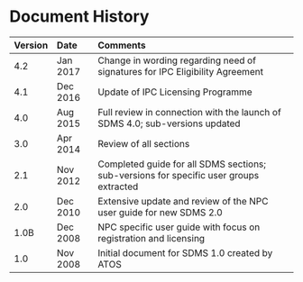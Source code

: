 # Document History

| **Version** | **Date** | **Comments**                                                                           |
| :---------- | :------- | :------------------------------------------------------------------------------------- |
| 4.2         | Jan 2017 | Change in wording regarding need of signatures for IPC Eligibility Agreement           |
| 4.1         | Dec 2016 | Update of IPC Licensing Programme                                                      |
| 4.0         | Aug 2015 | Full review in connection with the launch of SDMS 4.0; sub-versions updated            |
| 3.0         | Apr 2014 | Review of all sections                                                                 |
| 2.1         | Nov 2012 | Completed guide for all SDMS sections; sub-versions for specific user groups extracted |
| 2.0         | Dec 2010 | Extensive update and review of the NPC user guide for new SDMS 2.0                     |
| 1.0B        | Dec 2008 | NPC specific user guide with focus on registration and licensing                       |
| 1.0         | Nov 2008 | Initial document for SDMS 1.0 created by ATOS                                          |
